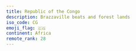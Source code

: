 ```yaml
---
title: Republic of the Congo
description: Brazzaville beats and forest lands
iso_code: CG
emoji_flag: 🇨🇬
continent: Africa
remote_rank: 28
---
```

